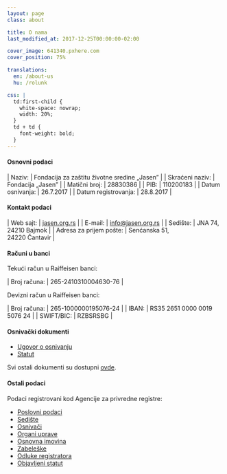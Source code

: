 ```yaml
---
layout: page
class: about

title: O nama
last_modified_at: 2017-12-25T00:00:00-02:00

cover_image: 641340.pxhere.com
cover_position: 75%

translations:
  en: /about-us
  hu: /rolunk

css: |
  td:first-child {
    white-space: nowrap;
    width: 20%;
  }
  td + td {
    font-weight: bold;
  }
---
```


#### Osnovni podaci

| Naziv:               | Fondacija za zaštitu životne sredine „Jasen” |
| Skraćeni naziv:      | Fondacija „Jasen”                            |
| Matični broj:        | 28830386                                     |
| PIB:                 | 110200183                                    |
| Datum osnivanja:     | 26.7.2017                                    |
| Datum registrovanja: | 28.8.2017                                    |

#### Kontakt podaci

| Web sajt:               | [jasen.org.rs]                  |
| E-mail:                 | [info@jasen.org.rs]             |
| Sedište:                | JNA 74,<br>24210 Bajmok         |
| Adresa za prijem pošte: | Senćanska 51,<br>24220 Čantavir |

[jasen.org.rs]: https://jasen.org.rs
[info@jasen.org.rs]: mailto:info@jasen.org.rs

#### Računi u banci

Tekući račun u Raiffeisen banci:

| Broj računa: | 265-2410310004630-76 |

Devizni račun u Raiffeisen banci:

| Broj računa: | 265-1000000195076-24        |
| IBAN:        | RS35 2651 0000 0019 5076 24 |
| SWIFT/BIC:   | RZBSRSBG                    |

#### Osnivački dokumenti

- [Ugovor o osnivanju]
- [Statut]

Svi ostali dokumenti su dostupni [ovde](/dokumenti/).

[Ugovor o osnivanju]: /docs/ugovor-o-osnivanju.pdf
[Statut]: /docs/statut.pdf

#### Ostali podaci

Podaci registrovani kod Agencije za privredne registre:

- [Poslovni podaci]
- [Sedište]
- [Osnivači]
- [Organi uprave]
- [Osnovna imovina]
- [Zabeleške]
- [Odluke registratora]
- [Objavljeni statut]

[Poslovni podaci]: http://pretraga.apr.gov.rs/FoundationAndEndowmentWebSearch/FAEBusinessDataPage.aspx?beid=8855021&type=&rnd=3BAB996DE41CE0B915102BB086F5C49C3522D6A5
[Sedište]: http://pretraga.apr.gov.rs/FoundationAndEndowmentWebSearch/FAEAddress.aspx?beid=8855021&type=&rnd=3BAB996DE41CE0B915102BB086F5C49C3522D6A5
[Osnivači]: http://pretraga.apr.gov.rs/FoundationAndEndowmentWebSearch/FAEEstablishers.aspx?beid=8855021&type=&rnd=3BAB996DE41CE0B915102BB086F5C49C3522D6A5
[Organi uprave]: http://pretraga.apr.gov.rs/FoundationAndEndowmentWebSearch/FAESteeringComitteePage.aspx?beid=8855021&type=&rnd=3BAB996DE41CE0B915102BB086F5C49C3522D6A5
[Osnovna imovina]: http://pretraga.apr.gov.rs/FoundationAndEndowmentWebSearch/FAEFoundationCapital.aspx?beid=8855021&type=&rnd=3BAB996DE41CE0B915102BB086F5C49C3522D6A5
[Zabeleške]: http://pretraga.apr.gov.rs/FoundationAndEndowmentWebSearch/FAEAnnotations.aspx?beid=8855021&type=&rnd=3BAB996DE41CE0B915102BB086F5C49C3522D6A5
[Odluke registratora]: http://pretraga.apr.gov.rs/FoundationAndEndowmentWebSearch/FAEDecrees.aspx?beid=8855021&type=&rnd=3BAB996DE41CE0B915102BB086F5C49C3522D6A5
[Objavljeni statut]: http://pretraga.apr.gov.rs/FoundationAndEndowmentWebSearch/FAEStatues.aspx?beid=8855021&type=&rnd=3BAB996DE41CE0B915102BB086F5C49C3522D6A5
